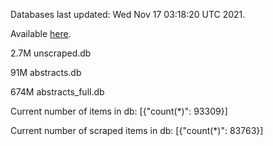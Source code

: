 Databases last updated: Wed Nov 17 03:18:20 UTC 2021. 

Available [here](https://github.com/cbeauhilton/ash-db/releases).

2.7M	unscraped.db

91M	abstracts.db

674M	abstracts_full.db

Current number of items in db:
[{"count(*)": 93309}]

Current number of scraped items in db:
[{"count(*)": 83763}]
